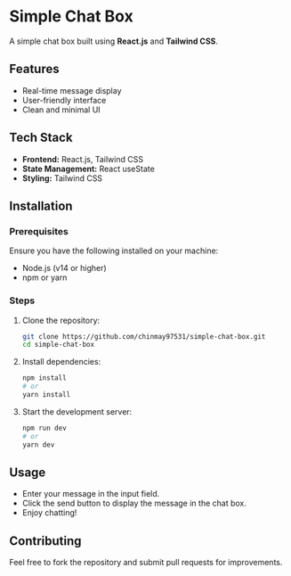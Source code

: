 # Simple Chat Box

A simple chat box built using **React.js** and **Tailwind CSS**.

## Features
- Real-time message display
- User-friendly interface
- Clean and minimal UI

## Tech Stack
- **Frontend:** React.js, Tailwind CSS
- **State Management:** React useState
- **Styling:** Tailwind CSS

## Installation

### Prerequisites
Ensure you have the following installed on your machine:
- Node.js (v14 or higher)
- npm or yarn

### Steps
1. Clone the repository:
   ```bash
   git clone https://github.com/chinmay97531/simple-chat-box.git
   cd simple-chat-box
   ```
2. Install dependencies:
   ```bash
   npm install
   # or
   yarn install
   ```
3. Start the development server:
   ```bash
   npm run dev
   # or
   yarn dev
   ```

## Usage
- Enter your message in the input field.
- Click the send button to display the message in the chat box.
- Enjoy chatting!

## Contributing
Feel free to fork the repository and submit pull requests for improvements.

